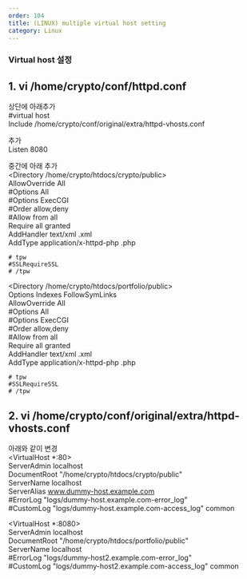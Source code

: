 ```yaml
---               
order: 104   
title: (LINUX) multiple virtual host setting   
category: Linux               
---               
```

               
### Virtual host 설정   
## 1. vi /home/crypto/conf/httpd.conf   
상단에 아래추가   
#virtual host   
Include /home/crypto/conf/original/extra/httpd-vhosts.conf   
   
추가   
Listen 8080   
   
중간에 아래 추가   
<Directory /home/crypto/htdocs/crypto/public>   
    AllowOverride All   
    #Options All   
    #Options ExecCGI   
    #Order allow,deny   
    #Allow from all   
    Require all granted   
    AddHandler text/xml .xml   
    AddType application/x-httpd-php .php   
   
    # tpw   
    #SSLRequireSSL   
    # /tpw   
</Directory>   
   
   
<Directory /home/crypto/htdocs/portfolio/public>   
    Options Indexes FollowSymLinks   
    AllowOverride All   
    #Options All   
    #Options ExecCGI   
    #Order allow,deny   
    #Allow from all   
    Require all granted   
    AddHandler text/xml .xml   
    AddType application/x-httpd-php .php   
   
    # tpw   
    #SSLRequireSSL   
    # /tpw   
</Directory>   
   
   
   
## 2. vi /home/crypto/conf/original/extra/httpd-vhosts.conf   
아래와 같이 변경   
<VirtualHost *:80>   
    ServerAdmin localhost   
    DocumentRoot "/home/crypto/htdocs/crypto/public"   
    ServerName localhost   
    ServerAlias www.dummy-host.example.com   
    #ErrorLog "logs/dummy-host.example.com-error_log"   
    #CustomLog "logs/dummy-host.example.com-access_log" common   
</VirtualHost>   
   
<VirtualHost *:8080>   
    ServerAdmin localhost   
    DocumentRoot "/home/crypto/htdocs/portfolio/public"   
    ServerName localhost   
    #ErrorLog "logs/dummy-host2.example.com-error_log"   
    #CustomLog "logs/dummy-host2.example.com-access_log" common   
</VirtualHost>   
   
   
   
